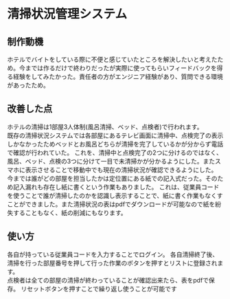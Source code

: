 #   清掃状況管理システム
## 制作動機 <br>
ホテルでバイトをしている際に不便と感じていたところを解決したいと考えたため。今までは作るだけで終わりだったが実際に使ってもらいフィードバックを得る経験をしてみたかった。責任者の方がエンジニア経験があり、質問できる環境があったため。<br>
## 改善した点<br>
ホテルの清掃は1部屋3人体制(風呂清掃、ベッド、点検者)で行われます。<br>
既存の清掃状況システムでは各部屋にあるテレビ画面に清掃中、点検完了の表示しかなかったためベッドとお風呂どちらが清掃を完了しているかが分からず電話で確認が行われていた。
これを、清掃中と点検完了の2つに分けるのではなく、風呂、ベッド、点検の3つに分けて一目で未清掃かが分かるようにした。またスマホに表示させることで移動中でも現在の清掃状況が確認できるようにした。<br>
今までは誰がどの部屋を担当したかは定位置にある紙での記入式だった。そのため記入漏れも存在し紙に書くという作業もありました。
これは、従業員コードを使うことで誰が清掃したのかを認識し表示することで、紙に書く作業もなくすことができました。また清掃状況の表はpdfでダウンロードが可能なので紙を紛失することもなく、紙の削減にもなります。
<br>
## 使い方<br>
各自が持っている従業員コードを入力することでログイン。
各自清掃終了後、清掃を行った部屋番号を押して行った作業のボタンを押すとリストに登録されます。<br>
点検者は全ての部屋の清掃が終わっていることが確認出来たら、表をpdfで保存。
リセットボタンを押すことで繰り返し使うことが可能です
